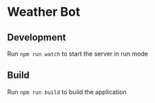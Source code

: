 # Weather Bot 

## Development

Run `npm run watch` to start the server in run mode

## Build

Run `npm run build` to build the application
